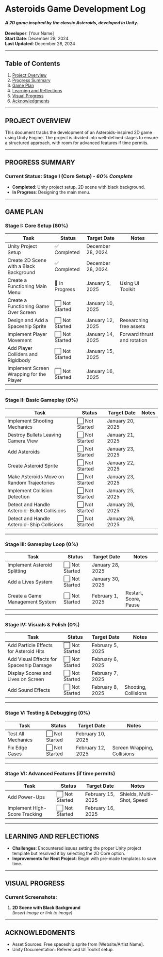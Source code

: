 # **Asteroids Game Development Log**
#### _A 2D game inspired by the classic Asteroids, developed in Unity._

**Developer**: [Your Name]  
**Start Date**: December 28, 2024  
**Last Updated**: December 28, 2024  

---

## **Table of Contents**
1. [Project Overview](#project-overview)
2. [Progress Summary](#progress-summary)
3. [Game Plan](#game-plan)
4. [Learning and Reflections](#learning-and-reflections)
5. [Visual Progress](#visual-progress)
6. [Acknowledgments](#acknowledgments)

---

## **PROJECT OVERVIEW**
This document tracks the development of an Asteroids-inspired 2D game using Unity Engine. The project is divided into well-defined stages to ensure a structured approach, with room for advanced features if time permits.  

---

## **PROGRESS SUMMARY**
### Current Status: **Stage I (Core Setup)** - *60% Complete*  
- **Completed**: Unity project setup, 2D scene with black background.
- **In Progress**: Designing the main menu.  

---

## **GAME PLAN**

### **Stage I: Core Setup (60%)**
| Task                                       | Status       | Target Date         | Notes                         |
|--------------------------------------------|--------------|---------------------|-------------------------------|
| Unity Project Setup                        | ✅ Completed  | December 28, 2024   |                               |
| Create 2D Scene with a Black Background    | ✅ Completed  | December 28, 2024   |                               |
| Create a Functioning Main Menu             | 🚧 In Progress | January 5, 2025     | Using UI Toolkit              |
| Create a Functioning Game Over Screen      | ⬜ Not Started | January 10, 2025    |                               |
| Design and Add a Spaceship Sprite          | ⬜ Not Started | January 12, 2025    | Researching free assets       |
| Implement Player Movement                  | ⬜ Not Started | January 14, 2025    | Forward thrust and rotation   |
| Add Player Colliders and Rigidbody         | ⬜ Not Started | January 15, 2025    |                               |
| Implement Screen Wrapping for the Player   | ⬜ Not Started | January 16, 2025    |                               |

---

### **Stage II: Basic Gameplay (0%)**
| Task                                       | Status       | Target Date         | Notes                         |
|--------------------------------------------|--------------|---------------------|-------------------------------|
| Implement Shooting Mechanics               | ⬜ Not Started | January 20, 2025    |                               |
| Destroy Bullets Leaving Camera View        | ⬜ Not Started | January 21, 2025    |                               |
| Add Asteroids                              | ⬜ Not Started | January 23, 2025    |                               |
| Create Asteroid Sprite                     | ⬜ Not Started | January 22, 2025    |                               |
| Make Asteroids Move on Random Trajectories | ⬜ Not Started | January 23, 2025    |                               |
| Implement Collision Detection              | ⬜ Not Started | January 25, 2025    |                               |
| Detect and Handle Asteroid-Bullet Collisions| ⬜ Not Started | January 26, 2025   |                               |
| Detect and Handle Asteroid-Ship Collisions | ⬜ Not Started | January 26, 2025    |                               |

---

### **Stage III: Gameplay Loop (0%)**
| Task                                       | Status       | Target Date         | Notes                         |
|--------------------------------------------|--------------|---------------------|-------------------------------|
| Implement Asteroid Splitting               | ⬜ Not Started | January 28, 2025    |                               |
| Add a Lives System                         | ⬜ Not Started | January 30, 2025    |                               |
| Create a Game Management System            | ⬜ Not Started | February 1, 2025    | Restart, Score, Pause         |

---

### **Stage IV: Visuals & Polish (0%)**
| Task                                       | Status       | Target Date         | Notes                         |
|--------------------------------------------|--------------|---------------------|-------------------------------|
| Add Particle Effects for Asteroid Hits     | ⬜ Not Started | February 5, 2025    |                               |
| Add Visual Effects for Spaceship Damage    | ⬜ Not Started | February 6, 2025    |                               |
| Display Scores and Lives on Screen         | ⬜ Not Started | February 7, 2025    |                               |
| Add Sound Effects                          | ⬜ Not Started | February 8, 2025    | Shooting, Collisions          |

---

### **Stage V: Testing & Debugging (0%)**
| Task                                       | Status       | Target Date         | Notes                         |
|--------------------------------------------|--------------|---------------------|-------------------------------|
| Test All Mechanics                         | ⬜ Not Started | February 10, 2025   |                               |
| Fix Edge Cases                             | ⬜ Not Started | February 12, 2025   | Screen Wrapping, Collisions   |

---

### **Stage VI: Advanced Features (if time permits)**
| Task                                       | Status       | Target Date         | Notes                         |
|--------------------------------------------|--------------|---------------------|-------------------------------|
| Add Power-Ups                              | ⬜ Not Started | February 15, 2025   | Shields, Multi-Shot, Speed    |
| Implement High-Score Tracking              | ⬜ Not Started | February 16, 2025   |                               |

---

## **LEARNING AND REFLECTIONS**
- **Challenges**: Encountered issues setting the proper Unity project template but resolved it by selecting the 2D Core option.  
- **Improvements for Next Project**: Begin with pre-made templates to save time.

---

## **VISUAL PROGRESS**
### Current Screenshots:
1. **2D Scene with Black Background**  
   *(Insert image or link to image)*  

---

## **ACKNOWLEDGMENTS**
- Asset Sources: Free spaceship sprite from [Website/Artist Name].  
- Unity Documentation: Referenced UI Toolkit setup.  
